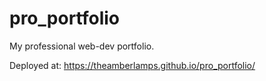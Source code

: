 # pro_portfolio
My professional web-dev portfolio.

Deployed at: https://theamberlamps.github.io/pro_portfolio/
